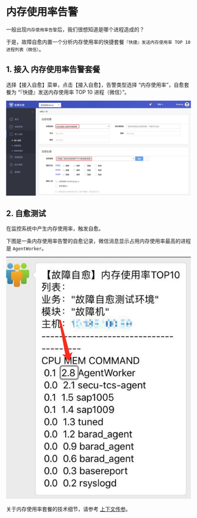 # 内存使用率告警
一般出现`内存使用率告警`后，我们很想知道是哪个进程造成的？

于是，故障自愈内置一个分析内存使用率的快捷套餐`『快捷』发送内存使用率 TOP 10 进程列表（微信）`。

## 1. 接入 内存使用率告警套餐

选择【接入自愈】菜单，点击【接入自愈】，告警类型选择 “内存使用率”，自愈套餐为 “『快捷』发送内存使用率 TOP 10 进程（微信）”。

![-w1493](media/15682050716956.jpg)

## 2. 自愈测试

在监控系统中产生内存使用率，触发自愈。

下图是一条内存使用率告警的自愈记录，微信消息显示占用内存使用率最高的进程是 `AgentWorker`。

![](media/14956178826478.jpg)

关于内存使用率套餐的技术细节，请参考 [上下文传参](Context_Parameters.md)。
